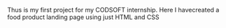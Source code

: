 Thus is my first project for my CODSOFT internship.
Here I havecreated a food product landing page using just HTML and CSS

